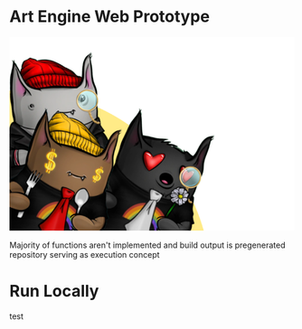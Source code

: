 <h1>Art Engine Web Prototype</h1>

[![art-engine-web-prototype](public/images/bg.png?raw=true)](https://pandas9.github.io/art-engine-web-prototype/)

Majority of functions aren't implemented and build output is pregenerated repository serving as execution concept

# Run Locally
test
